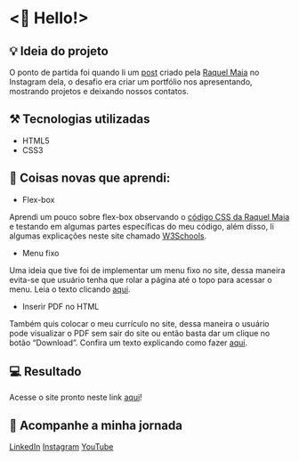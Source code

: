 # <🖖 Hello!>

 ## 💡 Ideia do projeto

O ponto de partida foi quando li um [post](https://www.instagram.com/p/CoLfxKUOxtx/) criado pela [Raquel Maia](https://github.com/raquel-maia) no Instagram dela, o desafio era criar um portfólio nos apresentando, mostrando projetos e deixando nossos contatos.

## ⚒️ Tecnologias utilizadas

- HTML5
- CSS3

## 📝 Coisas novas que aprendi:

- Flex-box

Aprendi um pouco sobre flex-box observando o [código CSS da Raquel Maia](https://github.com/raquel-maia/portfolio) e testando em algumas partes específicas do meu código, além disso, li algumas explicações neste site chamado [W3Schools](https://www.w3schools.com/css/css3_flexbox.asp).

- Menu fixo

Uma ideia que tive foi de implementar um menu fixo no site, dessa maneira evita-se que usuário tenha que rolar a página até o topo para acessar o menu. Leia o texto clicando [aqui](https://www.w3schools.com/howto/howto_css_sticky_element.asp).

- Inserir PDF no HTML

Também quis colocar o meu currículo no site, dessa maneira o usuário pode visualizar o PDF sem sair do site ou então basta dar um clique no botão “Download”. Confira um texto explicando como fazer [aqui](https://pdf.wondershare.com.br/pdf-knowledge/insert-pdf-in-html.html).

## 💻 Resultado

Acesse o site pronto neste link [aqui](https://oliveltonsantos.github.io/portfolio/)!

## 📱 Acompanhe a minha jornada

[LinkedIn](https://www.linkedin.com/in/olivelton-santos)
[Instagram](https://www.instagram.com/navegandoemc0d1gos)
[YouTube](https://www.youtube.com/@navegandoemc0d1gos)

